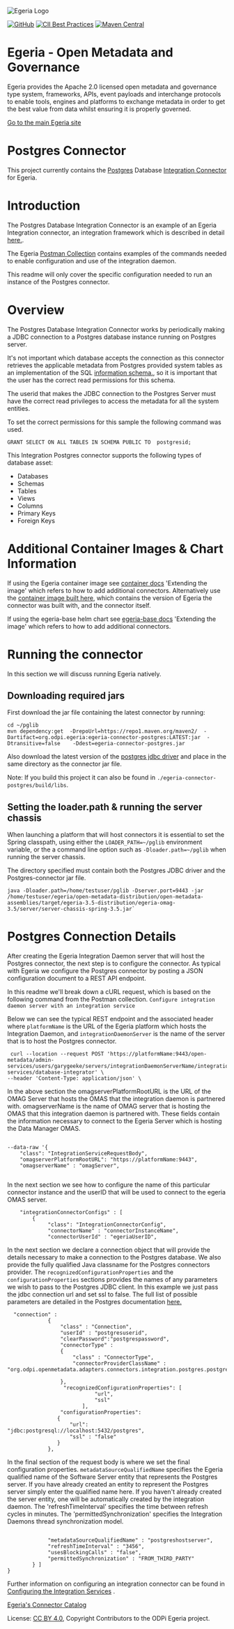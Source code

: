 <!-- SPDX-License-Identifier: CC-BY-4.0 -->
<!-- Copyright Contributors to the ODPi Egeria project. -->

![Egeria Logo](https://raw.githubusercontent.com/odpi/egeria/master/assets/img/ODPi_Egeria_Logo_color.png)

[![GitHub](https://img.shields.io/github/license/odpi/egeria)](LICENSE)
[![CII Best Practices](https://bestpractices.coreinfrastructure.org/projects/3044/badge)](https://bestpractices.coreinfrastructure.org/projects/3044)
[![Maven Central](https://img.shields.io/maven-central/v/org.odpi.egeria/egeria-connector-postgres)](https://mvnrepository.com/artifact/org.odpi.egeria/egeria-connector-postgres)

# Egeria - Open Metadata and Governance
  
Egeria provides the Apache 2.0 licensed open metadata and governance 
type system, frameworks, APIs, event payloads and interchange protocols to enable tools,
engines and platforms to exchange metadata in order to get the best
value from data whilst ensuring it is properly governed.

[Go to the main Egeria site](https://egeria-project.org)

# Postgres Connector

This project currently contains the [Postgres](https://www.postgresql.org) Database [Integration Connector](https://egeria-project.org/concepts/integration-daemon/) for Egeria.

# Introduction

The Postgres Database Integration Connector is an example of an Egeria Integration connector, an integration framework which is described in detail [here.](https://egeria-project.org/concepts/integration-daemon/).

The Egeria [Postman Collection](https://egeria-project.org/education/tutorials/postman-tutorial/overview/?h=postman) contains examples of the commands needed to enable configuration and use of the integration daemon.

This readme will only cover the specific configuration needed to run an instance of the Postgres connector.

# Overview
The Postgres Database Integration Connector works by periodically making a JDBC connection to a Postgres database instance running on Postgres server. 

It's not important which database accepts the connection as 
this connector retrieves the applicable metadata from Postgres provided system tables as an implementation of the SQL [information schema.](https://www.postgresql.org/docs/14/information-schema.html), so it is important that the user has the correct read permissions for this schema.

The userid that makes the JDBC connection to the Postgres Server must have the correct read privileges to access the metadata for all the system entities.

To set the correct permissions for this sample the following command was used.

```
GRANT SELECT ON ALL TABLES IN SCHEMA PUBLIC TO  postgresid;
```

This Integration Postgres connector supports the following types of database asset: 

* Databases
* Schemas
* Tables
* Views
* Columns
* Primary Keys
* Foreign Keys 

# Additional Container Images & Chart Information
If using the Egeria container image see [container docs](https://github.com/odpi/egeria/tree/master/open-metadata-resources/open-metadata-deployment/docker/egeria) 'Extending the image' which refers to how to add additional connectors. Alternatively use the [container image built here](https://quay.io/repository/odpi/egeria-database-connectors), which contains the version of Egeria the connector was built with, and the connector itself.

If using the egeria-base helm chart see [egeria-base docs](https://egeria-project.org/guides/operations/kubernetes/charts/base/#accessing-egeria) 'Extending the image' which refers to how to add additional connectors. 

# Running the connector

In this section we will discuss running Egeria natively. 

## Downloading required jars
First download the jar file containing the latest connector by running:
```
cd ~/pglib
mvn dependency:get  -DrepoUrl=https://repo1.maven.org/maven2/  -Dartifact=org.odpi.egeria:egeria-connector-postgres:LATEST:jar  -Dtransitive=false    -Ddest=egeria-connector-postgres.jar
```

Also download the latest version of the [postgres jdbc driver](https://jdbc.postgresql.org/download.html) and place in the same directory as the connector jar file. 

Note: If you build this project it can also be found in `./egeria-connector-postgres/build/libs`.

## Setting the loader.path & running the server chassis
When launching a platform that will host connectors it is essential to set the Spring classpath, using either the `LOADER_PATH=~/pglib` environment variable, or the a command line option such as `-Dloader.path=~/pglib` when running the  server chassis.

The directory specified must contain both the Postgres JDBC driver and the Postgres-connector jar file.
```
java -Dloader.path=/home/testuser/pglib -Dserver.port=9443 -jar /home/testuser/egeria/open-metadata-distribution/open-metadata-assemblies/target/egeria-3.5-distribution/egeria-omag-3.5/server/server-chassis-spring-3.5.jar`
```


# Postgres Connection Details
After creating the Egeria Integration Daemon server that will host the Postgres connector, the next step is to configure the connector. 
As typical with Egeria we configure the Postgres connector by posting a JSON configuration document to a REST API endpoint. 

In this readme we'll break down a cURL request, which is based on the following command from the Postman collection.
`Configure integration daemon server with an integration service`

Below we can see the typical REST endpoint and the associated header where 
`platformName` is the URL of the Egeria platform which hosts the Integration Daemon, and
`integrationDaemonServer` is the name of the server that is to host the Postgres connector.
```shell
 curl --location --request POST 'https://platformName:9443/open-metadata/admin-services/users/garygeeke/servers/integrationDaemonServerName/integration-services/database-integrator' \
--header 'Content-Type: application/json' \
```

In the above section the
omagserverPlatformRootURL is the URL of the OMAG Server that hosts the OMAS that the integration daemon is partnered with.
omagserverName is the name of OMAG server that is hosting the OMAS that this integration daemon is partnered with. These fields contain the information necessary
to connect to the Egeria Server which is hosting the Data Manager OMAS.

```shell

--data-raw '{
    "class": "IntegrationServiceRequestBody",
    "omagserverPlatformRootURL": "https://platformName:9443",
    "omagserverName" : "omagServer",
    
```
In the next section we see how to configure the name of this particular connector instance and the userID that will be used to connect to the 
egeria OMAS server.

```shell
    "integrationConnectorConfigs" : [ 
        {
             "class": "IntegrationConnectorConfig",
             "connectorName" : "connectorInstanceName",             
             "connectorUserId" : "egeriaUserID",
```   
In the next section we declare a connection object that will provide the details necessary to make a connection to the Postgres database.
We also provide the fully qualified Java classname for the Postgres connectors provider.
The `recognizedConfigurationProperties` and the `configurationProperties` sections provides the names of any parameters we wish to pass to the Postgres JDBC client.
In this example we just pass the jdbc connection url and set ssl to false. The full list of possible parameters are detailed in the Postgres documentation 
[here.](https://jdbc.postgresql.org/documentation/head/connect.html)
```shell
  "connection" : 
             { 
                 "class" : "Connection",
                 "userId" : "postgresuserid",
                 "clearPassword":"postgrespassword",
                 "connectorType" : 
                 {
                     "class" : "ConnectorType",
                     "connectorProviderClassName" : "org.odpi.openmetadata.adapters.connectors.integration.postgres.postgresdatabaseprovider"
                     
                 },
                  "recognizedConfigurationProperties": [
                            "url",
                            "ssl"
                        ],
                 "configurationProperties":
                {
                    "url": "jdbc:postgresql://localhost:5432/postgres",
                    "ssl" : "false"
                }
             },
```
In the final section of the request body is where we set the final configuration properties.
`metadataSourceQualifiedName` specifies the Egeria qualified name of the Software Server entity that represents the Postgres server.
If you have already created an entity to represent the Postgres server simply enter the qualified name here. If you haven't already created the server
entity, one will be automatically created by the integration daemon.
The 'refreshTimeInterval' specifies the time between refresh cycles in minutes.
The 'permittedSynchronization' specifies the Integration Daemons thread synchronization model.

```shell

             "metadataSourceQualifiedName" : "postgreshostserver",
             "refreshTimeInterval" : "3456", 
             "usesBlockingCalls" : "false",
             "permittedSynchronization" : "FROM_THIRD_PARTY"
        } ] 
}
```
Further information on configuring an integration connector can be found in  [Configuring the Integration Services](https://egeria-project.org/guides/admin/servers/configuring-the-integration-services/) .

[Egeria's Connector Catalog](https://egeria-project.org/connectors/)

License: [CC BY 4.0](https://creativecommons.org/licenses/by/4.0/),
Copyright Contributors to the ODPi Egeria project.

